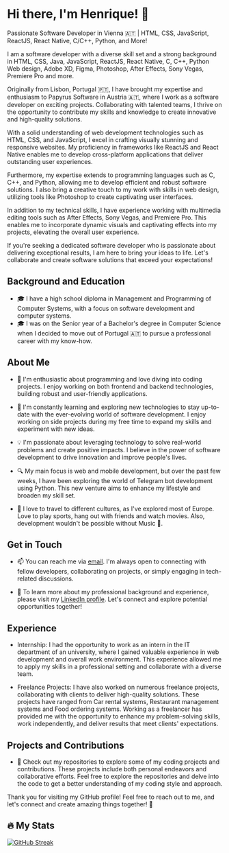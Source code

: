 # Hi there, I'm Henrique! 👋

Passionate Software Developer in Vienna 🇦🇹 | HTML, CSS, JavaScript, ReactJS, React Native, C/C++, Python, and More!

I am a software developer with a diverse skill set and a strong background in HTML, CSS, Java, JavaScript, ReactJS, React Native, C, C++, Python Web design, Adobe XD, Figma, Photoshop, After Effects, Sony Vegas, Premiere Pro and more.

Originally from Lisbon, Portugal 🇵🇹, I have brought my expertise and enthusiasm to Papyrus Software in Austria 🇦🇹, where I work as a software developer on exciting projects. Collaborating with talented teams, I thrive on the opportunity to contribute my skills and knowledge to create innovative and high-quality solutions.

With a solid understanding of web development technologies such as HTML, CSS, and JavaScript, I excel in crafting visually stunning and responsive websites. My proficiency in frameworks like ReactJS and React Native enables me to develop cross-platform applications that deliver outstanding user experiences.

Furthermore, my expertise extends to programming languages such as C, C++, and Python, allowing me to develop efficient and robust software solutions. I also bring a creative touch to my work with skills in web design, utilizing tools like Photoshop to create captivating user interfaces.

In addition to my technical skills, I have experience working with multimedia editing tools such as After Effects, Sony Vegas, and Premiere Pro. This enables me to incorporate dynamic visuals and captivating effects into my projects, elevating the overall user experience.

If you're seeking a dedicated software developer who is passionate about delivering exceptional results, I am here to bring your ideas to life. Let's collaborate and create software solutions that exceed your expectations!

## Background and Education

- 🎓 I have a high school diploma in Management and Programming of Computer Systems, with a focus on software development and computer systems.
- 🎓 I was on the Senior year of a Bachelor's degree in Computer Science when I decided to move out of Portugal 🇦🇹 to pursue a professional career with my know-how.

## About Me

- 🔭 I'm enthusiastic about programming and love diving into coding projects. I enjoy working on both frontend and backend technologies, building robust and user-friendly applications.

- 🌱 I'm constantly learning and exploring new technologies to stay up-to-date with the ever-evolving world of software development. I enjoy working on side projects during my free time to expand my skills and experiment with new ideas.

- 💡 I'm passionate about leveraging technology to solve real-world problems and create positive impacts. I believe in the power of software development to drive innovation and improve people's lives.

- 🔍 My main focus is web and mobile development, but over the past few weeks, I have been exploring the world of Telegram bot development using Python. This new venture aims to enhance my lifestyle and broaden my skill set.

- 🎨 I love to travel to different cultures, as I've explored most of Europe. Love to play sports, hang out with friends and watch movies. Also, development wouldn't be possible without Music 🎵.

## Get in Touch

- 📫 You can reach me via [email](mailto:henriqueleote@outlook.com). I'm always open to connecting with fellow developers, collaborating on projects, or simply engaging in tech-related discussions.

- 💼 To learn more about my professional background and experience, please visit my [LinkedIn profile](https://www.linkedin.com/in/henriqueleote/). Let's connect and explore potential opportunities together!

## Experience

- Internship: I had the opportunity to work as an intern in the IT department of an university, where I gained valuable experience in web development and overall work environment. This experience allowed me to apply my skills in a professional setting and collaborate with a diverse team.

- Freelance Projects: I have also worked on numerous freelance projects, collaborating with clients to deliver high-quality solutions. These projects have ranged from Car rental systems, Restaurant management systems and Food ordering systems. Working as a freelancer has provided me with the opportunity to enhance my problem-solving skills, work independently, and deliver results that meet clients' expectations.

## Projects and Contributions

- 🚀 Check out my repositories to explore some of my coding projects and contributions. These projects include both personal endeavors and collaborative efforts. Feel free to explore the repositories and delve into the code to get a better understanding of my coding style and approach.


Thank you for visiting my GitHub profile! Feel free to reach out to me, and let's connect and create amazing things together! 🌟

## :fire: My Stats
[![GitHub Streak](https://github-readme-streak-stats.herokuapp.com?user=henriqueleote&theme=dark&hide_border=true&mode=weekly)](https://git.io/streak-stats)


<!--
**henriqueleote/henriqueleote** is a ✨ _special_ ✨ repository because its `README.md` (this file) appears on your GitHub profile.

Here are some ideas to get you started:

- 🔭 I’m currently working on ...
- 🌱 I’m currently learning ...
- 👯 I’m looking to collaborate on ...
- 🤔 I’m looking for help with ...
- 💬 Ask me about ...
- 📫 How to reach me: ...
- 😄 Pronouns: ...
- ⚡ Fun fact: ...
-->
